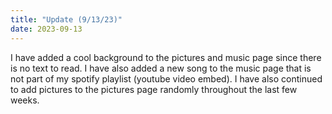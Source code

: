 ```yaml
---
title: "Update (9/13/23)"
date: 2023-09-13
---
```


I have added a cool background to the pictures and music page since there is no text to read. I have also added a new song to the music page that is not part of my spotify playlist (youtube video embed). I have also continued to add pictures to the pictures page randomly throughout the last few weeks.
